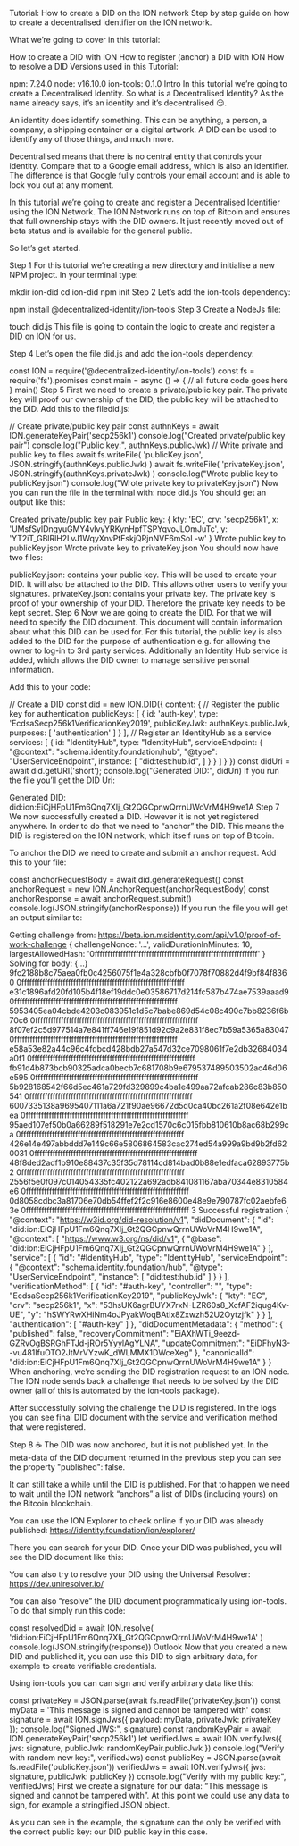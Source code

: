 Tutorial: How to create a DID on the ION network
Step by step guide on how to create a decentralised identifier on the ION network.

What we’re going to cover in this tutorial:

How to create a DID with ION
How to register (anchor) a DID with ION
How to resolve a DID
Versions used in this Tutorial:

npm: 7.24.0
node: v16.10.0
ion-tools: 0.1.0
Intro
In this tutorial we’re going to create a Decentralised Identity. So what is a Decentralised Identity? As the name already says, it’s an identity and it’s decentralised 😏.

An identity does identify something. This can be anything, a person, a company, a shipping container or a digital artwork. A DID can be used to identify any of those things, and much more.

Decentralised means that there is no central entity that controls your identity. Compare that to a Google email address, which is also an identifier. The difference is that Google fully controls your email account and is able to lock you out at any moment.

In this tutorial we’re going to create and register a Decentralised Identifier using the ION Network. The ION Network runs on top of Bitcoin and ensures that full ownership stays with the DID owners. It just recently moved out of beta status and is available for the general public.

So let’s get started.

Step 1
For this tutorial we’re creating a new directory and initialise a new NPM project. In your terminal type:

mkdir ion-did
cd ion-did
npm init
Step 2
Let’s add the ion-tools dependency:

npm install @decentralized-identity/ion-tools
Step 3
Create a NodeJs file:

touch did.js
This file is going to contain the logic to create and register a DID on ION for us.

Step 4
Let’s open the file did.js and add the ion-tools dependency:

const ION = require('@decentralized-identity/ion-tools')
const fs = require('fs').promises
const main = async () => {
    // all future code goes here
}
main()
Step 5
First we need to create a private/public key pair. The private key will proof our ownership of the DID, the public key will be attached to the DID.
Add this to the filedid.js:

// Create private/public key pair
const authnKeys = await ION.generateKeyPair('secp256k1')
console.log("Created private/public key pair")
console.log("Public key:", authnKeys.publicJwk)
// Write private and public key to files
await fs.writeFile(
  'publicKey.json', 
  JSON.stringify(authnKeys.publicJwk)
)
await fs.writeFile(
  'privateKey.json', 
  JSON.stringify(authnKeys.privateJwk)
)
console.log("Wrote public key to publicKey.json")
console.log("Wrote private key to privateKey.json")
Now you can run the file in the terminal with: node did.js
You should get an output like this:

Created private/public key pair
Public key: {
  kty: 'EC',
  crv: 'secp256k1',
  x: 'UMsfSylDngyuGMY4vlvyYRKynHpfTSPYqvoJLOmJuTc',
  y: 'YT2iT_GBlRlH2LvJ1WqyXnvPtFskjQRjnNVF6mSoL-w'
}
Wrote public key to publicKey.json
Wrote private key to privateKey.json
You should now have two files:

publicKey.json: contains your public key. This will be used to create your DID. It will also be attached to the DID. This allows other users to verify your signatures.
privateKey.json: contains your private key. The private key is proof of your ownership of your DID. Therefore the private key needs to be kept secret.
Step 6
Now we are going to create the DID. For that we will need to specify the DID document. This document will contain information about what this DID can be used for. For this tutorial, the public key is also added to the DID for the purpose of authentication e.g. for allowing the owner to log-in to 3rd party services. Additionally an Identity Hub service is added, which allows the DID owner to manage sensitive personal information.

Add this to your code:

// Create a DID
const did = new ION.DID({
  content: {
    // Register the public key for authentication
    publicKeys: [
      {
        id: 'auth-key',
        type: 'EcdsaSecp256k1VerificationKey2019',
        publicKeyJwk: authnKeys.publicJwk,
        purposes: [ 'authentication' ]
      }
    ],
    // Register an IdentityHub as a service
    services: [
      {
        id: "IdentityHub",
        type: "IdentityHub",
        serviceEndpoint: {
          "@context": "schema.identity.foundation/hub",
          "@type": "UserServiceEndpoint",
          instance: [
            "did:test:hub.id",
          ]
        }
      }
    ]
  }
})
const didUri = await did.getURI('short');
console.log("Generated DID:", didUri)
If you run the file you’ll get the DID Uri:

Generated DID: did:ion:EiCjHFpU1Fm6Qnq7XIj_Gt2QGCpnwQrrnUWoVrM4H9we1A
Step 7
We now successfully created a DID. However it is not yet registered anywhere. In order to do that we need to “anchor” the DID. This means the DID is registered on the ION network, which itself runs on top of Bitcoin.

To anchor the DID we need to create and submit an anchor request. Add this to your file:

const anchorRequestBody = await did.generateRequest()
const anchorRequest = new ION.AnchorRequest(anchorRequestBody)
const anchorResponse = await anchorRequest.submit()
console.log(JSON.stringify(anchorResponse))
If you run the file you will get an output similar to:

Getting challenge from: https://beta.ion.msidentity.com/api/v1.0/proof-of-work-challenge
{
  challengeNonce: '...',
  validDurationInMinutes: 10,
  largestAllowedHash: '0fffffffffffffffffffffffffffffffffffffffffffffffffffffffffffffff'
}
Solving for body:
{...}
9fc2188b8c75aea0fb0c4256075f1e4a328cbfb0f7078f70882d4f9bf84f8360
0fffffffffffffffffffffffffffffffffffffffffffffffffffffffffffffff
e31c1896afd20fd105b4f18ef19ddc0e03586717d214fc587b474ae7539aaad9
0fffffffffffffffffffffffffffffffffffffffffffffffffffffffffffffff
5953405ea04cbde4203c083951c1d5c7babe869d54c08c490c7bb8236f6b70c6
0fffffffffffffffffffffffffffffffffffffffffffffffffffffffffffffff
8f07ef2c5d977514a7e841ff746e19f851d92c9a2e831f8ec7b59a5365a83047
0fffffffffffffffffffffffffffffffffffffffffffffffffffffffffffffff
e58a53e82a44c96c4fdbcd428bdb27a547d32ce7098061f7e2db32684034a0f1
0fffffffffffffffffffffffffffffffffffffffffffffffffffffffffffffff
fb91d4b873bcb90325adca0becb7c681708b9e679537489503502ac46d06e595
0fffffffffffffffffffffffffffffffffffffffffffffffffffffffffffffff
5b928168542f66d5ec461a729fd329899c4ba1e499aa72afcab286c83b850541
0fffffffffffffffffffffffffffffffffffffffffffffffffffffffffffffff
6007335138a9695407111a6a721f90ae96672d5d0ca40bc261a2f08e642e1bea
0fffffffffffffffffffffffffffffffffffffffffffffffffffffffffffffff
95aed107ef50b0a66289f518291e7e2cd1570c6c015fbb810610b8ac68b299ca
0fffffffffffffffffffffffffffffffffffffffffffffffffffffffffffffff
426e14e497abbddd7e149c66e5806864583cac274ed54a999a9bd9b2fd620031
0fffffffffffffffffffffffffffffffffffffffffffffffffffffffffffffff
48f8ded2adf1b910e88437c35f35d78114cd814bad0b88e1edfaca62893775b2
0fffffffffffffffffffffffffffffffffffffffffffffffffffffffffffffff
2556f5e0f097c014054335fc402122a692adb841081167aba70344e8310584e6
0fffffffffffffffffffffffffffffffffffffffffffffffffffffffffffffff
0d8058cdbc3a81706e70db54ffef2f2c916e8600e48e9e790787fc02aebfe63e
0fffffffffffffffffffffffffffffffffffffffffffffffffffffffffffffff
3
Successful registration
{
  "@context": "https://w3id.org/did-resolution/v1",
  "didDocument": {
    "id": "did:ion:EiCjHFpU1Fm6Qnq7XIj_Gt2QGCpnwQrrnUWoVrM4H9we1A",
    "@context": [
      "https://www.w3.org/ns/did/v1",
      {
        "@base": "did:ion:EiCjHFpU1Fm6Qnq7XIj_Gt2QGCpnwQrrnUWoVrM4H9we1A"
      }
    ],
    "service": [
      {
        "id": "#IdentityHub",
        "type": "IdentityHub",
        "serviceEndpoint": {
          "@context": "schema.identity.foundation/hub",
          "@type": "UserServiceEndpoint",
          "instance": [
            "did:test:hub.id"
          ]
        }
      }
    ],
    "verificationMethod": [
      {
        "id": "#auth-key",
        "controller": "",
        "type": "EcdsaSecp256k1VerificationKey2019",
        "publicKeyJwk": {
          "kty": "EC",
          "crv": "secp256k1",
          "x": "53hsUK6agrBUYX7rxN-LZR60s8_XcfAF2iqug4Kv-UE",
          "y": "hSWYRwXHiNm4oJPyakWoqBAtIx8Zxwzh52U2Oytzjfk"
        }
      }
    ],
    "authentication": [
      "#auth-key"
    ]
  },
  "didDocumentMetadata": {
    "method": {
      "published": false,
      "recoveryCommitment": "EiAXhWTi_9eezd-GZRvOgBSRGhFTJd-jROr5YyylAgYLNA",
      "updateCommitment": "EiDFhyN3--vu481IfuOTO2JtMrVYzwK_dWLMMX1DWceXeg"
    },
    "canonicalId": "did:ion:EiCjHFpU1Fm6Qnq7XIj_Gt2QGCpnwQrrnUWoVrM4H9we1A"
  }
}
When anchoring, we’re sending the DID registration request to an ION node. The ION node sends back a challenge that needs to be solved by the DID owner (all of this is automated by the ion-tools package).

After successfully solving the challenge the DID is registered. In the logs you can see final DID document with the service and verification method that were registered.

Step 8 ☕
The DID was now anchored, but it is not published yet. In the meta-data of the DID document returned in the previous step you can see the property "published": false.

It can still take a while until the DID is published. For that to happen we need to wait until the ION network “anchors” a list of DIDs (including yours) on the Bitcoin blockchain.

You can use the ION Explorer to check online if your DID was already published: https://identity.foundation/ion/explorer/

There you can search for your DID. Once your DID was published, you will see the DID document like this:


You can also try to resolve your DID using the Universal Resolver: https://dev.uniresolver.io/

You can also “resolve” the DID document programmatically using ion-tools. To do that simply run this code:

const resolvedDid = await ION.resolve(
  'did:ion:EiCjHFpU1Fm6Qnq7XIj_Gt2QGCpnwQrrnUWoVrM4H9we1A'
)
console.log(JSON.stringify(response))
Outlook
Now that you created a new DID and published it, you can use this DID to sign arbitrary data, for example to create verifiable credentials.

Using ion-tools you can can sign and verify arbitrary data like this:

const privateKey = JSON.parse(await fs.readFile('privateKey.json'))
const myData = 'This message is signed and cannot be tampered with'
const signature = await ION.signJws({
  payload: myData,
  privateJwk: privateKey
});
console.log("Signed JWS:", signature)
const randomKeyPair = await ION.generateKeyPair('secp256k1')
let verifiedJws = await ION.verifyJws({
  jws: signature,
  publicJwk: randomKeyPair.publicJwk
})
console.log("Verify with random new key:", verifiedJws)
const publicKey = JSON.parse(await fs.readFile('publicKey.json'))
verifiedJws = await ION.verifyJws({
  jws: signature,
  publicJwk: publicKey
})
console.log("Verify with my public key:", verifiedJws)
First we create a signature for our data: “This message is signed and cannot be tampered with”. At this point we could use any data to sign, for example a stringified JSON object.

As you can see in the example, the signature can the only be verified with the correct public key: our DID public key in this case.